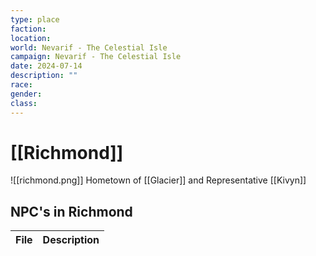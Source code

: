 ```yaml
---
type: place
faction: 
location: 
world: Nevarif - The Celestial Isle
campaign: Nevarif - The Celestial Isle
date: 2024-07-14
description: ""
race: 
gender: 
class:
---
```

# [[Richmond]]
<span class="rightimg"><span class="mediumimg"> ![[richmond.png]]</span></span>
Hometown of [[Glacier]] and Representative [[Kivyn]]
## NPC's in Richmond

| File | Description |
| ---- | ----------- |
